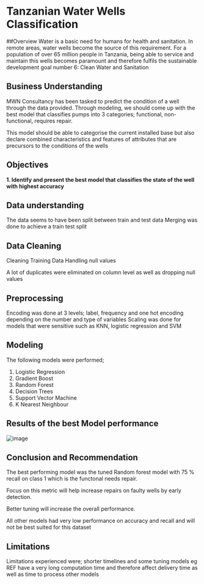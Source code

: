 # Tanzanian Water Wells Classification

##Overview
Water is a basic need for humans for health and sanitation. In remote areas, water wells become the source of this requirement. For a population of over 65 million people in Tanzania, being able to service and maintain this wells  becomes paramount and therefore fulfils the sustainable development goal number 6: Clean Water and Sanitation

## Business Understanding

MWN Consultancy has been tasked to predict the condition of a well through the data provided. Through modeling, we should come up with the best model that classifies pumps into 3 categories;  functional, non-functional, requires repair.

This model should be able to categorise the current installed base but also declare combined characteristics and features of attributes that are precursors to the conditions of the wells

## Objectives

**1. Identify and present the best model that classifies the state of the well with highest accuracy**

## Data understanding
The data seems to have been split between train and test data
Merging was done to achieve a train test split

## Data Cleaning
Cleaning Training Data
Handling null values

A lot of duplicates were eliminated on column level as well as dropping null values

## Preprocessing
Encoding was done at 3 levels; label, frequency and one hot encoding depending on the number and type of variables
Scaling was done for models that were sensitive such as KNN, logistic regression and SVM

## Modeling
The following models were performed;
1. Logistic Regression
2. Gradient Boost
3. Random Forest
4. Decision Trees
5. Support Vector Machine
6. K Nearest Neighbour

## Results of the best Model performance
![image](https://github.com/user-attachments/assets/08b89242-d96d-4b01-ad70-5ce587cef202)


## Conclusion and Recommendation
The best performing model was the tuned Random forest model with 75 % recall on class 1 which is the functonal needs repair.

Focus on this metric will help increase repairs on faulty wells by early detection.

Better tuning will increase the overall performance.

All other models had very low performance on accuracy and recall and will not be best suited for this dataset

## Limitations
Limitations experienced were; shorter timelines and some tuning models eg REF have a very long computation time and therefore affect delivery time as well as time to process other models




